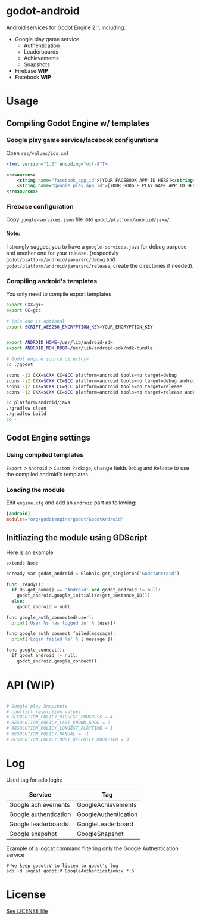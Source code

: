 # godot-android

Android services for Godot Engine 2.1, including:

* Google play game service
   * Authentication
   * Leaderboards
   * Achievements
   * Snapshots
* Firebase **WIP**
* Facebook **WIP**


# Usage

## Compiling Godot Engine w/ templates

### Google play game service/facebook configurations

Open `res/values/ids.xml`

```xml
<?xml version="1.0" encoding="utf-8"?>

<resources>
	<string name="facebook_app_id">[YOUR FACEBOOK APP ID HERE]</string>
	<string name="google_play_app_id">[YOUR GOOGLE PLAY GAME APP ID HERE]</string>
</resources>
```

### Firebase configuration

Copy `google-services.json` file into `godot/platform/android/java/`.

#### Note:

I strongly suggest you to have a `google-services.java` for debug purpose and another one for your release. (respectivly `godot/platform/android/java/src/debug` and `godot/platform/android/java/src/release`, create the directories if needed).

### Compiling android's templates

You only need to compile export templates

```sh
export CXX=g++
export CC=gcc

# This one is optional
export SCRIPT_AES256_ENCRYPTION_KEY=YOUR_ENCRYPTION_KEY


export ANDROID_HOME=/usr/lib/android-sdk
export ANDROID_NDK_ROOT=/usr/lib/android-sdk/ndk-bundle

# Godot engine source directory
cd ./godot

scons -j2 CXX=$CXX CC=$CC platform=android tools=no target=debug
scons -j2 CXX=$CXX CC=$CC platform=android tools=no target=debug android_arch=x86
scons -j2 CXX=$CXX CC=$CC platform=android tools=no target=release
scons -j2 CXX=$CXX CC=$CC platform=android tools=no target=release android_arch=x86

cd platform/android/java
./gradlew clean
./gradlew build
cd -
```

## Godot Engine settings

### Using compiled templates

`Export` > `Android` > `Custom Package`, change fields `Debug` and `Release` to use the compiled android's templates.

### Loading the module

Edit `engine.cfg` and add an `android` part as following:

```ini
[android]
modules="org/godotengine/godot/GodotAndroid"
```

## Initliazing the module using GDScript

Here is an example

```python
extends Node

onready var godot_android = Globals.get_singleton('GodotAndroid')

func _ready():
  if OS.get_name() == 'Android' and godot_android != null:
    godot_android.google_initialize(get_instance_ID())
  else:
    godot_android = null

func google_auth_connected(user):
  print('User %s has logged in' % [user])

func google_auth_connect_failed(message):
  print('Login failed %s' % [ message ])

func google_connect():
  if godot_android != null:
    godot_android.google_connect()
```

# API (WIP)
```python

# Google play Snapshots
# conflict_resolution values
# RESOLUTION_POLICY_HIGHEST_PROGRESS = 4
# RESOLUTION_POLICY_LAST_KNOWN_GOOD = 2
# RESOLUTION_POLICY_LONGEST_PLAYTIME = 1
# RESOLUTION_POLICY_MANUAL = -1
# RESOLUTION_POLICY_MOST_RECENTLY_MODIFIED = 3
```

# Log

Used tag for adb login:

|Service|Tag|
|---|---|
|Google achievements|GoogleAchievements|
|Google authentication|GoogleAuthentication|
|Google leaderboards|GoogleLeaderboard|
|Google snapshot|GoogleSnapshot|

Example of a logcat command filtering only the Google Authentication service

```shell
# We keep godot:V to listen to godot's log
adb -d logcat godot:V GoogleAuthentication:V *:S
```

# License

[See LICENSE file](./LICENSE)